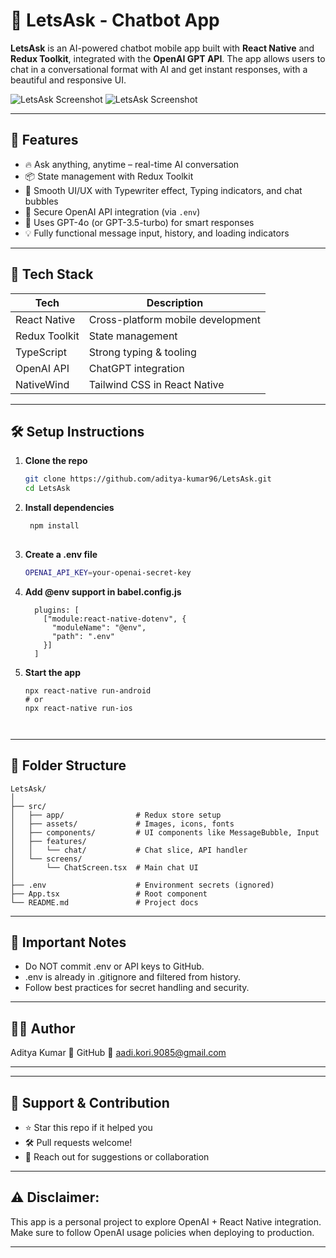 # 🤖 LetsAsk - Chatbot App

**LetsAsk** is an AI-powered chatbot mobile app built with **React Native** and **Redux Toolkit**, integrated with the **OpenAI GPT API**. The app allows users to chat in a conversational format with AI and get instant responses, with a beautiful and responsive UI.

![LetsAsk Screenshot](https://raw.githubusercontent.com/aditya-kumar96/LetsAsk/main/assets/chat1.png)
![LetsAsk Screenshot](https://raw.githubusercontent.com/aditya-kumar96/LetsAsk/main/assets/chat2.png)


---

## 🚀 Features

- 🔥 Ask anything, anytime – real-time AI conversation
- 📦 State management with Redux Toolkit
- 🎨 Smooth UI/UX with Typewriter effect, Typing indicators, and chat bubbles
- 🔐 Secure OpenAI API integration (via `.env`)
- 🧠 Uses GPT-4o (or GPT-3.5-turbo) for smart responses
- 💡 Fully functional message input, history, and loading indicators

---

## 🧰 Tech Stack

| Tech            | Description                         |
|-----------------|-------------------------------------|
| React Native    | Cross-platform mobile development   |
| Redux Toolkit   | State management                    |
| TypeScript      | Strong typing & tooling             |
| OpenAI API      | ChatGPT integration                 |
| NativeWind      | Tailwind CSS in React Native        |


---

## 🛠️ Setup Instructions

1. **Clone the repo**
   ```bash
   git clone https://github.com/aditya-kumar96/LetsAsk.git
   cd LetsAsk
   
2. **Install dependencies**
   ```bash
    npm install
  
3. **Create a .env file**
   ```bash
   OPENAI_API_KEY=your-openai-secret-key
4. **Add @env support in babel.config.js**
    ```
      plugins: [
        ["module:react-native-dotenv", {
          "moduleName": "@env",
          "path": ".env"
        }]
      ]

5. **Start the app**
    ```
    npx react-native run-android
    # or
    npx react-native run-ios



---

## 💬 Folder Structure

    LetsAsk/
    │
    ├── src/
    │   ├── app/                # Redux store setup
    │   ├── assets/             # Images, icons, fonts
    │   ├── components/         # UI components like MessageBubble, Input
    │   ├── features/
    │   │   └── chat/           # Chat slice, API handler
    │   └── screens/
    │       └── ChatScreen.tsx  # Main chat UI
    │
    ├── .env                    # Environment secrets (ignored)
    ├── App.tsx                 # Root component
    └── README.md               # Project docs

---

## 📌 Important Notes
   - Do NOT commit .env or API keys to GitHub.
   - .env is already in .gitignore and filtered from history.
   - Follow best practices for secret handling and security.

---

## 🙋‍♂️ Author
  Aditya Kumar
    🔗 GitHub
  📧 aadi.kori.9085@gmail.com

---

---

## 🌟 Support & Contribution
  - ⭐ Star this repo if it helped you
  - 🛠️ Pull requests welcome!
  - 📧 Reach out for suggestions or collaboration
---

## ⚠️ Disclaimer:
This app is a personal project to explore OpenAI + React Native integration. Make sure to follow OpenAI usage policies when deploying to production.

---





